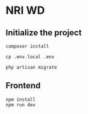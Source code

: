 # NRI WD

## Initialize the project 

```
composer install

cp .env.local .env

php artisan migrate
```

## Frontend

```
npm install
npm run dev
```

